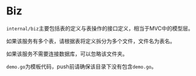 # Biz

`internal/biz`主要包括表的定义与表操作的接口定义，相当于MVC中的模型层。

如果该服务有多个表，请根据表将定义拆分为多个文件，文件名为表名。

如果该服务不需要连接数据库，可以忽略该文件夹。

`demo.go`为模板代码，push前请确保该目录下没有包含`demo.go`。